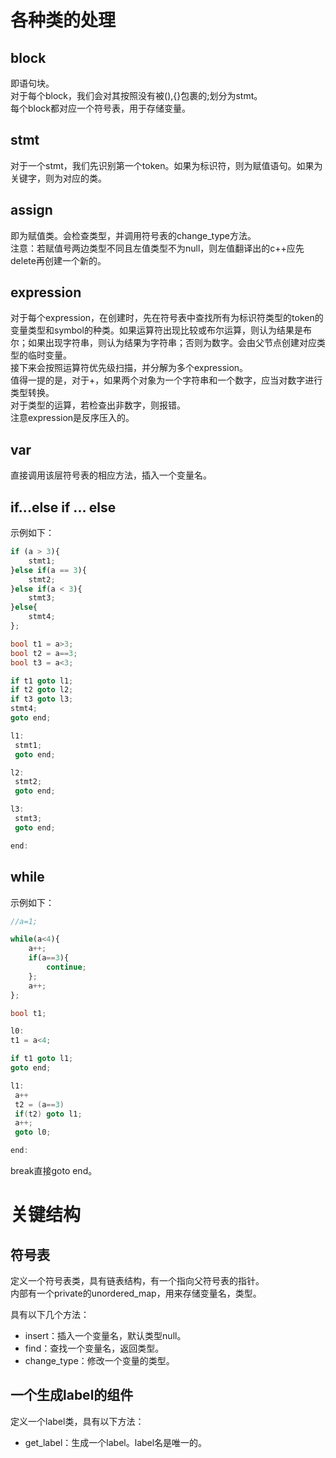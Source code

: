 # 各种类的处理

## block
即语句块。  
对于每个block，我们会对其按照没有被(),{}包裹的;划分为stmt。  
每个block都对应一个符号表，用于存储变量。  

## stmt

对于一个stmt，我们先识别第一个token。如果为标识符，则为赋值语句。如果为关键字，则为对应的类。  

## assign

即为赋值类。会检查类型，并调用符号表的change_type方法。  
注意：若赋值号两边类型不同且左值类型不为null，则左值翻译出的c++应先delete再创建一个新的。  

## expression

对于每个expression，在创建时，先在符号表中查找所有为标识符类型的token的变量类型和symbol的种类。如果运算符出现比较或布尔运算，则认为结果是布尔；如果出现字符串，则认为结果为字符串；否则为数字。会由父节点创建对应类型的临时变量。  
接下来会按照运算符优先级扫描，并分解为多个expression。  
值得一提的是，对于+，如果两个对象为一个字符串和一个数字，应当对数字进行类型转换。  
对于类型的运算，若检查出非数字，则报错。  
注意expression是反序压入的。  

## var

直接调用该层符号表的相应方法，插入一个变量名。  

## if...else if ... else

示例如下：

```Javascript
if (a > 3){
    stmt1;
}else if(a == 3){
    stmt2;
}else if(a < 3){
    stmt3;
}else{
    stmt4;
};
```

```c++
bool t1 = a>3;
bool t2 = a==3;
bool t3 = a<3;

if t1 goto l1;
if t2 goto l2;
if t3 goto l3;
stmt4;
goto end;

l1:
 stmt1;
 goto end;

l2:
 stmt2;
 goto end;

l3:
 stmt3;
 goto end;

end:

```

## while

示例如下：

```Javascript
//a=1;

while(a<4){
    a++;
    if(a==3){
        continue;
    };
    a++;
};
```

```c++
bool t1;

l0:
t1 = a<4;

if t1 goto l1;
goto end;

l1:
 a++
 t2 = (a==3)
 if(t2) goto l1;
 a++;
 goto l0;

end:
```

break直接goto end。

# 关键结构

## 符号表

定义一个符号表类，具有链表结构，有一个指向父符号表的指针。  
内部有一个private的unordered_map，用来存储变量名，类型。  

具有以下几个方法：  

- insert：插入一个变量名，默认类型null。  
- find：查找一个变量名，返回类型。  
- change_type：修改一个变量的类型。  

## 一个生成label的组件

定义一个label类，具有以下方法：  

- get_label：生成一个label。label名是唯一的。
